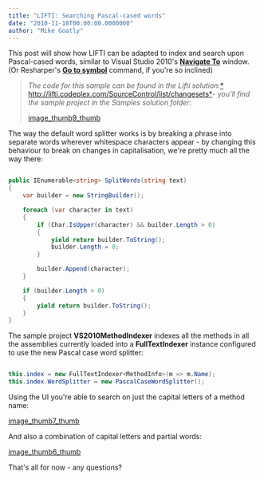 ```yaml
---
title: "LIFTI: Searching Pascal-cased words"
date: "2010-11-18T00:00:00.0000000"
author: "Mike Goatly"
---
```

This post will show how LIFTI can be adapted to index and search
upon Pascal\-cased words\, similar to Visual Studio 2010's **[
Navigate To](http://blogs.msdn.com/b/zainnab/archive/2010/01/20/how-to-use-navigate-to-vstiptool0006.aspx)** window\. \(Or Resharper's **[
Go to symbol](http://stackoverflow.com/questions/1371241/can-resharper-navigate-to-a-method/1371262#1371262)** command\, if you're so inclined\)

> *The code for this sample can be found in the Lifti
> solution:*[*
> http://lifti\.codeplex\.com/SourceControl/list/changesets*](http://lifti.codeplex.com/SourceControl/list/changesets)*\- you'll find the sample project in the Samples solution
> folder:*
> 
> [image_thumb9_thumb](/images/post/Windows-Live-Writer_1d2ddffacd3c_75BC_image_thumb9_thumb_thumb.png)
> 
> 

The way the default word splitter works is by breaking a phrase
into separate words wherever whitespace characters appear \- by
changing this behaviour to break on changes in capitalisation\,
we're pretty much all the way there:

``` csharp

public IEnumerable<string> SplitWords(string text)
{
    var builder = new StringBuilder();

    foreach (var character in text)
    {
        if (Char.IsUpper(character) && builder.Length > 0)
        {
            yield return builder.ToString();
            builder.Length = 0;
        }

        builder.Append(character);
    }

    if (builder.Length > 0)
    {
        yield return builder.ToString();
    }
}
```
The sample project **VS2010MethodIndexer** indexes
all the methods in all the assemblies currently loaded into a
**FullTextIndexer** instance configured to use the new
Pascal case word splitter:

``` csharp

this.index = new FullTextIndexer<MethodInfo>(m => m.Name);
this.index.WordSplitter = new PascalCaseWordSplitter();
```
Using the UI you're able to search on just the capital letters
of a method name:

[image_thumb7_thumb](/images/post/Windows-Live-Writer_1d2ddffacd3c_75BC_image_thumb7_thumb_thumb.png)

And also a combination of capital letters and partial words:

[image_thumb6_thumb](/images/post/Windows-Live-Writer_1d2ddffacd3c_75BC_image_thumb6_thumb_thumb.png)

That's all for now \- any questions?

